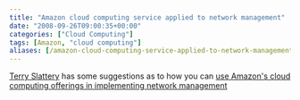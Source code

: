 ```yaml
---
title: "Amazon cloud computing service applied to network management"
date: "2008-09-26T09:00:35+00:00"
categories: ["Cloud Computing"]
tags: [Amazon, "cloud computing"]
aliases: [/amazon-cloud-computing-service-applied-to-network-management/]
---
```


[Terry Slattery](http://web.archive.org/web/20100118134814/http://connection.netcordia.com:80/blogs/terrys_blog/default.aspx) has some suggestions as to how you can [use Amazon's cloud computing offerings in implementing network management](http://web.archive.org/web/20081228045223/http://connection.netcordia.com:80/blogs/terrys_blog/archive/2008/08/04/cloud-computing-applied-to-network-management.aspx)
